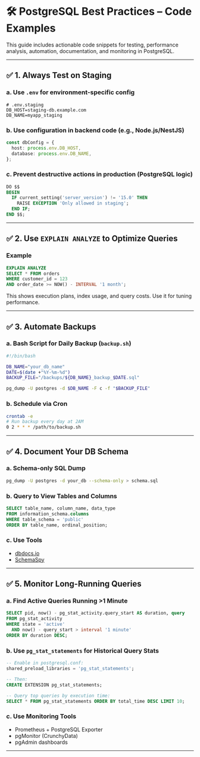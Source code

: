 
# 🛠️ PostgreSQL Best Practices – Code Examples

This guide includes actionable code snippets for testing, performance analysis, automation, documentation, and monitoring in PostgreSQL.

---

## ✅ 1. Always Test on Staging

### a. Use `.env` for environment-specific config
```env
# .env.staging
DB_HOST=staging-db.example.com
DB_NAME=myapp_staging
```

### b. Use configuration in backend code (e.g., Node.js/NestJS)
```ts
const dbConfig = {
  host: process.env.DB_HOST,
  database: process.env.DB_NAME,
};
```

### c. Prevent destructive actions in production (PostgreSQL logic)
```sql
DO $$
BEGIN
  IF current_setting('server_version') != '15.0' THEN
    RAISE EXCEPTION 'Only allowed in staging';
  END IF;
END $$;
```

---

## ✅ 2. Use `EXPLAIN ANALYZE` to Optimize Queries

### Example
```sql
EXPLAIN ANALYZE
SELECT * FROM orders
WHERE customer_id = 123
AND order_date >= NOW() - INTERVAL '1 month';
```

This shows execution plans, index usage, and query costs. Use it for tuning performance.

---

## ✅ 3. Automate Backups

### a. Bash Script for Daily Backup (`backup.sh`)
```bash
#!/bin/bash

DB_NAME="your_db_name"
DATE=$(date +"%Y-%m-%d")
BACKUP_FILE="/backups/${DB_NAME}_backup_$DATE.sql"

pg_dump -U postgres -d $DB_NAME -F c -f "$BACKUP_FILE"
```

### b. Schedule via Cron
```bash
crontab -e
# Run backup every day at 2AM
0 2 * * * /path/to/backup.sh
```

---

## ✅ 4. Document Your DB Schema

### a. Schema-only SQL Dump
```bash
pg_dump -U postgres -d your_db --schema-only > schema.sql
```

### b. Query to View Tables and Columns
```sql
SELECT table_name, column_name, data_type
FROM information_schema.columns
WHERE table_schema = 'public'
ORDER BY table_name, ordinal_position;
```

### c. Use Tools
- [dbdocs.io](https://dbdocs.io)
- [SchemaSpy](http://schemaspy.org/)

---

## ✅ 5. Monitor Long-Running Queries

### a. Find Active Queries Running >1 Minute
```sql
SELECT pid, now() - pg_stat_activity.query_start AS duration, query
FROM pg_stat_activity
WHERE state = 'active'
  AND now() - query_start > interval '1 minute'
ORDER BY duration DESC;
```

### b. Use `pg_stat_statements` for Historical Query Stats
```sql
-- Enable in postgresql.conf:
shared_preload_libraries = 'pg_stat_statements';

-- Then:
CREATE EXTENSION pg_stat_statements;

-- Query top queries by execution time:
SELECT * FROM pg_stat_statements ORDER BY total_time DESC LIMIT 10;
```

### c. Use Monitoring Tools
- Prometheus + PostgreSQL Exporter
- pgMonitor (CrunchyData)
- pgAdmin dashboards

---

